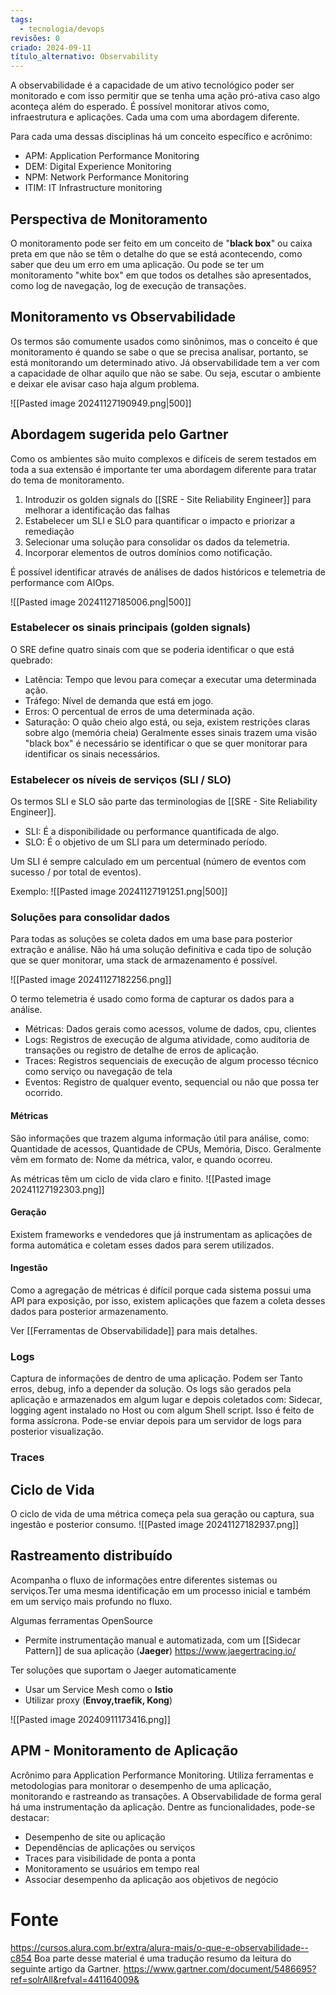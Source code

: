 ```yaml
---
tags:
  - tecnologia/devops
revisões: 0
criado: 2024-09-11
título_alternativo: Observability
---
```

A observabilidade é a capacidade de um ativo tecnológico poder ser monitorado e com isso permitir que se tenha uma ação pró-ativa caso algo aconteça além do esperado. É possível monitorar ativos como, infraestrutura e aplicações. Cada uma com uma abordagem diferente. 

Para cada uma dessas disciplinas há um conceito específico e acrônimo:
- APM: Application Performance Monitoring
- DEM: Digital Experience Monitoring
- NPM: Network Performance Monitoring
- ITIM: IT Infrastructure monitoring
## Perspectiva de Monitoramento
O monitoramento pode ser feito em um conceito de "**black box**" ou caixa preta em que não se têm o detalhe do que se está acontecendo, como saber que deu um erro em uma aplicação. Ou pode se ter um monitoramento "white box" em que todos os detalhes são apresentados, como log de navegação, log de execução de transações. 
## Monitoramento vs Observabilidade
Os termos são comumente usados como sinônimos, mas o conceito é que monitoramento é quando se sabe o que se precisa analisar, portanto, se está monitorando um determinado ativo. Já observabilidade tem a ver com a capacidade de olhar aquilo que não se sabe. Ou seja, escutar o ambiente e deixar ele avisar caso haja algum problema. 

![[Pasted image 20241127190949.png|500]]

## Abordagem sugerida pelo Gartner
Como os ambientes são muito complexos e difíceis de serem testados em toda a sua extensão é importante ter uma abordagem diferente para tratar do tema de monitoramento.
1. Introduzir os golden signals do [[SRE - Site Reliability Engineer]] para melhorar a identificação das falhas
2. Estabelecer um SLI e SLO para quantificar o impacto e priorizar a remediação
3. Selecionar uma solução para consolidar os dados da telemetria. 
4. Incorporar elementos de outros domínios como notificação.

É possível identificar através de análises de dados históricos e telemetria de performance com AIOps.

![[Pasted image 20241127185006.png|500]] 

### Estabelecer os sinais principais (golden signals)
O SRE define quatro sinais com que se poderia identificar o que está quebrado:
- Latência: Tempo que levou para começar a executar uma determinada ação.
- Tráfego: Nível de demanda que está em jogo.
- Erros: O percentual de erros de uma determinada ação.
- Saturação: O quão cheio algo está, ou seja, existem restrições claras sobre algo (memória cheia)
Geralmente esses sinais trazem uma visão "black box" é necessário se identificar o que se quer monitorar para identificar os sinais necessários.
### Estabelecer os níveis de serviços (SLI / SLO)
Os termos SLI e SLO são parte das terminologias de [[SRE - Site Reliability Engineer]]. 
- SLI:  É a disponibilidade ou performance quantificada de algo. 
- SLO: É o objetivo de um SLI para um determinado período.

Um SLI é sempre calculado em um percentual (número de eventos com sucesso / por total de eventos).

Exemplo:
![[Pasted image 20241127191251.png|500]]

### Soluções para consolidar dados
Para todas as soluções se coleta dados em uma base para posterior extração e análise. Não há uma solução definitiva e cada tipo de solução que se quer monitorar, uma stack de armazenamento é possível. 

![[Pasted image 20241127182256.png]]

O termo telemetria é usado como forma de capturar os dados para a análise. 
- Métricas: Dados gerais como acessos, volume de dados, cpu, clientes
- Logs: Registros de execução de alguma atividade, como auditoria de transações ou registro de detalhe de erros de aplicação.
- Traces: Registros sequenciais de execução de algum processo técnico como serviço ou navegação de tela
- Eventos: Registro de qualquer evento, sequencial ou não que possa ter ocorrido.

#### Métricas
São informações que trazem alguma informação útil para análise, como: Quantidade de acessos, Quantidade de CPUs, Memória, Disco.
Geralmente vêm em formato de: Nome da métrica, valor, e quando ocorreu.

As métricas têm um ciclo de vida claro e finito.
![[Pasted image 20241127192303.png]]

#### Geração
Existem frameworks e vendedores que já instrumentam as aplicações de forma automática e coletam esses dados para serem utilizados. 
#### Ingestão
Como a agregação de métricas é difícil porque cada sistema possui uma API para exposição, por isso, existem aplicações que fazem a coleta desses dados para posterior armazenamento. 

Ver [[Ferramentas de Observabilidade]] para mais detalhes.



### Logs
Captura de informações de dentro de uma aplicação. Podem ser Tanto erros, debug, info a depender da solução. Os logs são gerados pela aplicação e armazenados em algum lugar e depois coletados com: Sidecar, logging agent instalado no Host ou com algum Shell script. Isso é feito de forma assícrona.  Pode-se enviar depois para um servidor de logs para posterior visualização. 

### Traces

## Ciclo de Vida 

O ciclo de vida de uma métrica começa pela sua geração ou captura, sua ingestão e posterior consumo. 
![[Pasted image 20241127182937.png]]

## Rastreamento distribuído
Acompanha o fluxo de informações entre diferentes sistemas ou serviços.Ter uma mesma identificação em um processo inicial e também em um serviço mais profundo no fluxo.

Algumas ferramentas OpenSource
- Permite instrumentação manual e automatizada, com um [[Sidecar Pattern]] de sua aplicação (**Jaeger**)
	https://www.jaegertracing.io/

Ter soluções que suportam o Jaeger automaticamente
- Usar um Service Mesh como o **Istio**
- Utilizar proxy (**Envoy,traefik, Kong**)

![[Pasted image 20240911173416.png]]

## APM - Monitoramento de Aplicação
Acrônimo para Application Performance Monitoring. Utiliza ferramentas  e metodologias para monitorar o desempenho de uma aplicação, monitorando e rastreando as transações. A Observabilidade de forma geral  há uma instrumentação da aplicação. 
Dentre as funcionalidades, pode-se destacar:
- Desempenho de site ou aplicação
- Dependências de aplicações ou serviços
- Traces para visibilidade de ponta a ponta
- Monitoramento se usuários em tempo real
- Associar desempenho da aplicação aos objetivos de negócio
# Fonte
https://cursos.alura.com.br/extra/alura-mais/o-que-e-observabilidade--c854
Boa parte desse material é uma tradução resumo da leitura do seguinte artigo da Gartner.
https://www.gartner.com/document/5486695?ref=solrAll&refval=441164009&